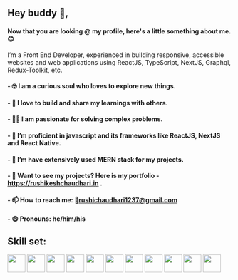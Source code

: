 ## Hey buddy 👋,

#### Now that you are looking @ my profile, here's a little something about me.😊

I’m a Front End Developer, experienced in building responsive, accessible websites and web applications using ReactJS, TypeScript, NextJS, Graphql, Redux-Toolkit, etc.  

#### - 🤓 I am a curious soul who loves to explore new things.
#### - 💝 I love to build and share my learnings with others.
#### - 👨‍💻 I am passionate for solving complex problems. 
#### - 🌱 I’m proficient in javascript and its frameworks like ReactJS, NextJS and React Native. 
#### - 🔭 I’m have extensively used MERN stack for my projects.
#### - 🔭 Want to see my projects? Here is my portfolio - https://rushikeshchaudhari.in . 
#### - 📫 How to reach me: 📧rushichaudhari1237@gmail.com
#### - 😄 Pronouns: he/him/his

## Skill set:

<p align="left">
<img src="https://raw.githubusercontent.com/dustin100/dustin100/master/assests/react-original.svg" height="auto" width="40">

<img src="https://raw.githubusercontent.com/dustin100/dustin100/master/assests/nodejs-original.svg" height="auto" width="40">

<img src="https://raw.githubusercontent.com/dustin100/dustin100/master/assests/express-original.svg" height="auto" width="40">

<img src="https://raw.githubusercontent.com/dustin100/dustin100/master/assests/mongodb-original.svg" height="auto" width="40">

<img src="https://raw.githubusercontent.com/dustin100/dustin100/master/assests/javascript-plain.svg" height="auto" width="40">

<img src="https://raw.githubusercontent.com/dustin100/dustin100/master/assests/css3-original.svg" height="auto" width="40">

<img src="https://raw.githubusercontent.com/dustin100/dustin100/master/assests/react-original.svg" height="auto" width="40">

<img src="https://raw.githubusercontent.com/dustin100/dustin100/master/assests/html5-original.svg" height="auto" width="40">

<img src="https://raw.githubusercontent.com/dustin100/dustin100/master/assests/visualstudio-plain.svg" height="auto" width="40">

<img src="https://raw.githubusercontent.com/dustin100/dustin100/master/assests/redux-original.svg" height="auto" width="40">

<img src="https://raw.githubusercontent.com/dustin100/dustin100/master/assests/git-original.svg" height="auto" width="40">
</p>

